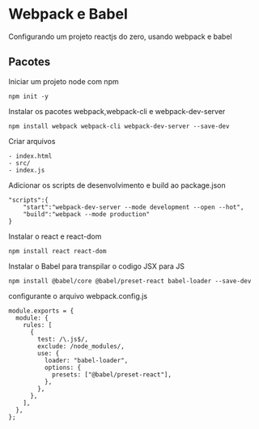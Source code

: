 # Webpack e Babel

Configurando um projeto reactjs do zero, usando webpack e babel

## Pacotes

Iniciar um projeto node com npm

```
npm init -y
```

Instalar os pacotes webpack,webpack-cli e webpack-dev-server

```
npm install webpack webpack-cli webpack-dev-server --save-dev
```

Criar arquivos

```
- index.html
- src/
- index.js
```

Adicionar os scripts de desenvolvimento e build ao package.json

```
"scripts":{
    "start":"webpack-dev-server --mode development --open --hot",
    "build":"webpack --mode production"
}
```

Instalar o react e react-dom

```
npm install react react-dom
```

Instalar o Babel para transpilar o codigo JSX para JS

```
npm install @babel/core @babel/preset-react babel-loader --save-dev
```

configurante o arquivo webpack.config.js

```
module.exports = {
  module: {
    rules: [
      {
        test: /\.js$/,
        exclude: /node_modules/,
        use: {
          loader: "babel-loader",
          options: {
            presets: ["@babel/preset-react"],
          },
        },
      },
    ],
  },
};
```
